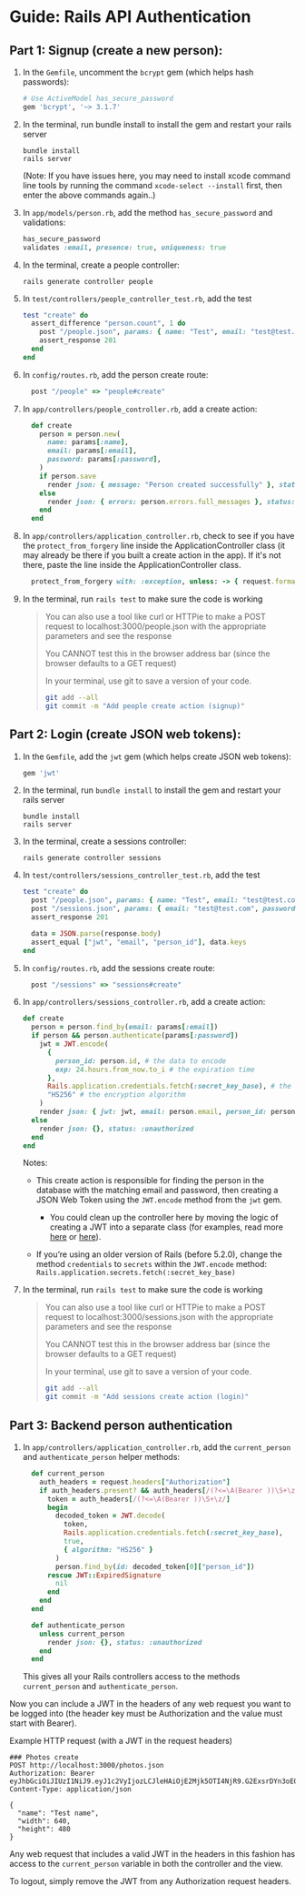 # Guide: Rails API Authentication

## Part 1: Signup (create a new person):

1. In the `Gemfile`, uncomment the `bcrypt` gem (which helps hash passwords):

   ```ruby
   # Use ActiveModel has_secure_password
   gem 'bcrypt', '~> 3.1.7'
   ```

2. In the terminal, run bundle install to install the gem and restart your rails server

   ```
   bundle install
   rails server
   ```

   (Note: If you have issues here, you may need to install xcode command line tools by running the command `xcode-select --install` first, then enter the above commands again..)

3. In `app/models/person.rb`, add the method `has_secure_password` and validations:

   ```ruby
   has_secure_password
   validates :email, presence: true, uniqueness: true
   ```

4. In the terminal, create a people controller:

   ```
   rails generate controller people
   ```

5. In `test/controllers/people_controller_test.rb`, add the test
   ```ruby
   test "create" do
     assert_difference "person.count", 1 do
       post "/people.json", params: { name: "Test", email: "test@test.com", password: "password", password_confirmation: "password" }
       assert_response 201
     end
   end
   ```

6. In `config/routes.rb`, add the person create route:

   ```ruby
     post "/people" => "people#create"
   ```

7. In `app/controllers/people_controller.rb`, add a create action:

   ```ruby
     def create
       person = person.new(
         name: params[:name],
         email: params[:email],
         password: params[:password],
       )
       if person.save
         render json: { message: "Person created successfully" }, status: :created
       else
         render json: { errors: person.errors.full_messages }, status: :bad_request
       end
     end
   ```

8. In `app/controllers/application_controller.rb`, check to see if you have the `protect_from_forgery` line inside the ApplicationController class (it may already be there if you built a create action in the app). If it's not there, paste the line inside the ApplicationController class.

    ```ruby
      protect_from_forgery with: :exception, unless: -> { request.format.json? }
    ```
    
9. In the terminal, run `rails test` to make sure the code is working
    > You can also use a tool like curl or HTTPie to make a POST request to localhost:3000/people.json with the appropriate parameters and see the response
    > 
    > You CANNOT test this in the browser address bar (since the browser defaults to a GET request)
    > 
    > In your terminal, use git to save a version of your code.
    > ```bash
    > git add --all
    > git commit -m "Add people create action (signup)"
    > ```

## Part 2: Login (create JSON web tokens):

1. In the `Gemfile`, add the `jwt` gem (which helps create JSON web tokens):

   ```ruby
   gem 'jwt'
   ```

2. In the terminal, run `bundle install` to install the gem and restart your rails server

   ```
   bundle install
   rails server
   ```

3. In the terminal, create a sessions controller:

   ```
   rails generate controller sessions
   ```

4. In `test/controllers/sessions_controller_test.rb`, add the test
   ```ruby
   test "create" do
     post "/people.json", params: { name: "Test", email: "test@test.com", password: "password", password_confirmation: "password" }
     post "/sessions.json", params: { email: "test@test.com", password: "password" }
     assert_response 201

     data = JSON.parse(response.body)
     assert_equal ["jwt", "email", "person_id"], data.keys
   end
   ```

5. In `config/routes.rb`, add the sessions create route:

   ```ruby
     post "/sessions" => "sessions#create"
   ```

6. In `app/controllers/sessions_controller.rb`, add a create action:

   ```ruby
   def create
     person = person.find_by(email: params[:email])
     if person && person.authenticate(params[:password])
       jwt = JWT.encode(
         {
           person_id: person.id, # the data to encode
           exp: 24.hours.from_now.to_i # the expiration time
         },
         Rails.application.credentials.fetch(:secret_key_base), # the secret key
         "HS256" # the encryption algorithm
       )
       render json: { jwt: jwt, email: person.email, person_id: person.id }, status: :created
     else
       render json: {}, status: :unauthorized
     end
   end
   ```

   Notes:

   - This create action is responsible for finding the person in the database with the matching email and password, then creating a JSON Web Token using the `JWT.encode` method from the `jwt` gem.

     - You could clean up the controller here by moving the logic of creating a JWT into a separate class (for examples, read more [here](https://www.thegreatcodeadventure.com/jwt-auth-in-rails-from-scratch/) or [here](https://www.pluralsight.com/guides/token-based-authentication-with-ruby-on-rails-5-api)).

   - If you’re using an older version of Rails (before 5.2.0), change the method `credentials` to `secrets` within the `JWT.encode` method:
     `Rails.application.secrets.fetch(:secret_key_base)`

9. In the terminal, run `rails test` to make sure the code is working
   > You can also use a tool like curl or HTTPie to make a POST request to localhost:3000/sessions.json with the appropriate parameters and see the response
   > 
   > You CANNOT test this in the browser address bar (since the browser defaults to a GET request)
   > 
   > In your terminal, use git to save a version of your code.
   > ```bash
   > git add --all
   > git commit -m "Add sessions create action (login)"
   > ```

## Part 3: Backend person authentication

1. In `app/controllers/application_controller.rb`, add the `current_person` and `authenticate_person` helper methods:

   ```ruby
     def current_person
       auth_headers = request.headers["Authorization"]
       if auth_headers.present? && auth_headers[/(?<=\A(Bearer ))\S+\z/]
         token = auth_headers[/(?<=\A(Bearer ))\S+\z/]
         begin
           decoded_token = JWT.decode(
             token,
             Rails.application.credentials.fetch(:secret_key_base),
             true,
             { algorithm: "HS256" }
           )
           person.find_by(id: decoded_token[0]["person_id"])
         rescue JWT::ExpiredSignature
           nil
         end
       end
     end

     def authenticate_person
       unless current_person
         render json: {}, status: :unauthorized
       end
     end
   ```

   This gives all your Rails controllers access to the methods `current_person` and `authenticate_person`.

Now you can include a JWT in the headers of any web request you want to be logged into (the header key must be Authorization and the value must start with Bearer).

Example HTTP request (with a JWT in the request headers)

```
### Photos create
POST http://localhost:3000/photos.json
Authorization: Bearer eyJhbGciOiJIUzI1NiJ9.eyJ1c2VyIjozLCJleHAiOjE2Mjk5OTI4NjR9.G2ExsrDYn3oE0vJkvm4T6Po2GbNpH5cqTEaVPVuK_MA
Content-Type: application/json

{
  "name": "Test name",
  "width": 640,
  "height": 480
}
```

Any web request that includes a valid JWT in the headers in this fashion has access to the `current_person` variable in both the controller and the view.

To logout, simply remove the JWT from any Authorization request headers.
